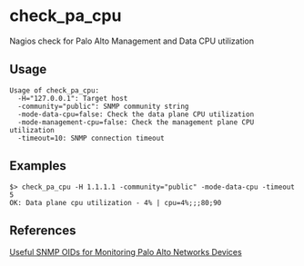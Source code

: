 check\_pa\_cpu
============

Nagios check for Palo Alto Management and Data CPU utilization

## Usage

```
Usage of check_pa_cpu:
  -H="127.0.0.1": Target host
  -community="public": SNMP community string
  -mode-data-cpu=false: Check the data plane CPU utilization
  -mode-management-cpu=false: Check the management plane CPU utilization
  -timeout=10: SNMP connection timeout
```


## Examples

```
$> check_pa_cpu -H 1.1.1.1 -community="public" -mode-data-cpu -timeout 5
OK: Data plane cpu utilization - 4% | cpu=4%;;;80;90
```

## References
[Useful SNMP OIDs for Monitoring Palo Alto Networks Devices](https://live.paloaltonetworks.com/docs/DOC-1744)
